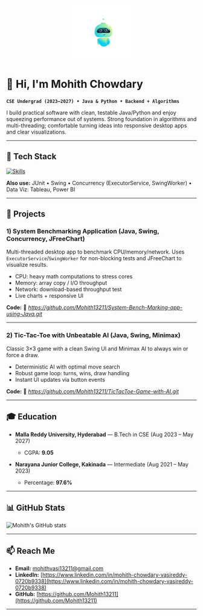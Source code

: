 <!--
This README is tailored from Mohith's resume. Swap any placeholders (🔗 add-link) with your actual repo links.
-->

<!-- Animated robot vector centered at top -->
<div align="center">
  <img src="Robot says hello.gif" alt="Robot says hello animation" width="150"/>
</div>

# 👋 Hi, I'm **Mohith Chowdary**

**`CSE Undergrad (2023–2027) • Java & Python • Backend + Algorithms`**

I build practical software with clean, testable Java/Python and enjoy squeezing performance out of systems. Strong foundation in algorithms and multi-threading; comfortable turning ideas into responsive desktop apps and clear visualizations.

---

## 🔧 Tech Stack

[![Skills](https://skillicons.dev/icons?i=java,python,mysql,html,css,javascript,react,nodejs,git,github,docker,vscode,idea,eclipse&perline=8)](https://skillicons.dev)

**Also use:** JUnit • Swing • Concurrency (ExecutorService, SwingWorker) • Data Viz: Tableau, Power BI

---

## 🚀 Projects

### 1) System Benchmarking Application (Java, Swing, Concurrency, JFreeChart)

Multi-threaded desktop app to benchmark CPU/memory/network. Uses `ExecutorService`/`SwingWorker` for non-blocking tests and JFreeChart to visualize results.

* CPU: heavy math computations to stress cores  
* Memory: array copy / I/O throughput  
* Network: download-based throughput test  
* Live charts + responsive UI  

**Code:** 🔗 *https://github.com/Mohith13211/System-Bench-Marking-app-using-Java.git*

---

### 2) Tic-Tac-Toe with Unbeatable AI (Java, Swing, Minimax)

Classic 3×3 game with a clean Swing UI and Minimax AI to always win or force a draw.

* Deterministic AI with optimal move search  
* Robust game loop: turns, wins, draw handling  
* Instant UI updates via button events  

**Code:** 🔗 *https://github.com/Mohith13211/TicTacToe-Game-with-AI.git*

---

## 🎓 Education

* **Malla Reddy University, Hyderabad** — B.Tech in CSE (Aug 2023 – May 2027)  
  * CGPA: **9.05**

* **Narayana Junior College, Kakinada** — Intermediate (Aug 2021 – May 2023)  
  * Percentage: **97.6%**

---

## 📊 GitHub Stats

<!-- Docs: https://github.com/anuraghazra/github-readme-stats -->
![Mohith's GitHub stats](https://github-readme-stats.vercel.app/api?username=Mohith13211&show_icons=true&theme=gruvbox)

---

## 📫 Reach Me

* **Email:** [mohithvasi13211@gmail.com](mailto:mohithvasi13211@gmail.com)  
* **LinkedIn:** [https://www.linkedin.com/in/mohith-chowdary-vasireddy-0720b9338](https://www.linkedin.com/in/mohith-chowdary-vasireddy-0720b9338)  
* **GitHub:** [https://github.com/Mohith13211](https://github.com/Mohith13211)

---
